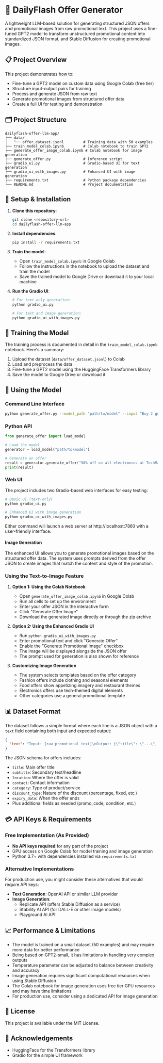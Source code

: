 # 🚀 DailyFlash Offer Generator

A lightweight LLM-based solution for generating structured JSON offers and promotional images from raw promotional text. This project uses a fine-tuned GPT2 model to transform unstructured promotional content into standardized JSON format, and Stable Diffusion for creating promotional images.

## 📋 Project Overview

This project demonstrates how to:
- Fine-tune a GPT2 model on custom data using Google Colab (free tier)
- Structure input-output pairs for training
- Process and generate JSON from raw text
- Generate promotional images from structured offer data
- Create a full UI for testing and demonstration

## 🗂️ Project Structure

```
dailyflash-offer-llm-app/
├── data/
│   └── offer_dataset.jsonl         # Training data with 50 examples
├── train_model_colab.ipynb         # Colab notebook to train GPT2
├── generate_offer_image_colab.ipynb # Colab notebook for image generation
├── generate_offer.py               # Inference script
├── gradio_ui.py                    # Gradio-based UI for text generation
├── gradio_ui_with_images.py        # Enhanced UI with image generation
├── requirements.txt                # Python package dependencies
└── README.md                       # Project documentation
```

## 🔧 Setup & Installation

1. **Clone this repository**:
   ```bash
   git clone <repository-url>
   cd dailyflash-offer-llm-app
   ```

2. **Install dependencies**:
   ```bash
   pip install -r requirements.txt
   ```

3. **Train the model**:
   - Open `train_model_colab.ipynb` in Google Colab
   - Follow the instructions in the notebook to upload the dataset and train the model
   - Save the trained model to Google Drive or download it to your local machine

4. **Run the Gradio UI**:
   ```bash
   # For text-only generation:
   python gradio_ui.py
   
   # For text and image generation:
   python gradio_ui_with_images.py
   ```

## 🚆 Training the Model

The training process is documented in detail in the `train_model_colab.ipynb` notebook. Here's a summary:

1. Upload the dataset (`data/offer_dataset.jsonl`) to Colab
2. Load and preprocess the data
3. Fine-tune a GPT2 model using the HuggingFace Transformers library
4. Save the model to Google Drive or download it

## 🧪 Using the Model

### Command Line Interface

```bash
python generate_offer.py --model_path "path/to/model" --input "Buy 2 get 1 free on shirts at ABC Store, Lucknow."
```

### Python API

```python
from generate_offer import load_model

# Load the model
generator = load_model("path/to/model")

# Generate an offer
result = generator.generate_offer("50% off on all electronics at TechMart until Dec 25.")
print(result)
```

### Web UI

The project includes two Gradio-based web interfaces for easy testing:

```bash
# Basic UI (text-only)
python gradio_ui.py

# Enhanced UI with image generation
python gradio_ui_with_images.py
```

Either command will launch a web server at http://localhost:7860 with a user-friendly interface.

#### Image Generation

The enhanced UI allows you to generate promotional images based on the structured offer data. The system uses prompts derived from the offer JSON to create images that match the content and style of the promotion.

### Using the Text-to-Image Feature

1. **Option 1: Using the Colab Notebook**
   - Open `generate_offer_image_colab.ipynb` in Google Colab
   - Run all cells to set up the environment
   - Enter your offer JSON in the interactive form
   - Click "Generate Offer Image"
   - Download the generated image directly or through the zip archive

2. **Option 2: Using the Enhanced Gradio UI**
   - Run `python gradio_ui_with_images.py`
   - Enter promotional text and click "Generate Offer"
   - Enable the "Generate Promotional Image" checkbox
   - The image will be displayed alongside the JSON offer
   - The prompt used for generation is also shown for reference

3. **Customizing Image Generation**
   - The system selects templates based on the offer category
   - Fashion offers include clothing and seasonal elements
   - Food offers show appetizing imagery and restaurant themes
   - Electronics offers use tech-themed digital elements
   - Other categories use a general promotional template

## 📊 Dataset Format

The dataset follows a simple format where each line is a JSON object with a `text` field containing both input and expected output:

```json
{
  "text": "Input: [raw promotional text]\nOutput: {\"title\": \"...\", \"subtitle\": \"...\", ...}"
}
```

The JSON schema for offers includes:
- `title`: Main offer title
- `subtitle`: Secondary text/headline
- `location`: Where the offer is valid
- `contact`: Contact information
- `category`: Type of product/service
- `discount_type`: Nature of the discount (percentage, fixed, etc.)
- `expiry_date`: When the offer ends
- Plus additional fields as needed (promo_code, condition, etc.)

## 💳 API Keys & Requirements

### Free Implementation (As Provided)
- **No API keys required** for any part of the project
- GPU access on Google Colab for model training and image generation
- Python 3.7+ with dependencies installed via `requirements.txt`

### Alternative Implementations
For production use, you might consider these alternatives that would require API keys:

- **Text Generation**: OpenAI API or similar LLM provider
- **Image Generation**: 
  - Replicate API (offers Stable Diffusion as a service)
  - Stability AI API (for DALL-E or other image models)
  - Playground AI API

## 📈 Performance & Limitations

- The model is trained on a small dataset (50 examples) and may require more data for better performance
- Being based on GPT2-small, it has limitations in handling very complex outputs
- Temperature parameter can be adjusted to balance between creativity and accuracy
- Image generation requires significant computational resources when using Stable Diffusion
- The Colab notebook for image generation uses free tier GPU resources and may have time limitations
- For production use, consider using a dedicated API for image generation

## 📜 License

This project is available under the MIT License.

## 🙏 Acknowledgements

- HuggingFace for the Transformers library
- Gradio for the simple UI framework
